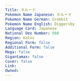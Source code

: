```yaml
---
﻿Title: ホルード
Pokemon Name Japanese: ホルード
Pokemon Name German: Grebbit
Pokemon Name English: Diggersby
Language Card: Japanese
National Dex Number: 660
Region: Kalos
Regional Form: false
Additional Form: false
Mega: false
Gigantamax: false
Cover: false
Link: 
Owned: 
---
```

